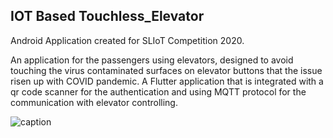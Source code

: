 ## **IOT Based Touchless_Elevator**
Android Application created for SLIoT Competition 2020.

An application for the passengers using elevators, designed to avoid touching the virus contaminated surfaces on elevator buttons that the issue risen up  with COVID pandemic. A Flutter application that is integrated with a qr code scanner for the authentication and using MQTT protocol for the communication with elevator controlling.


![caption](https://media.giphy.com/media/8JQ7pr7wzOFVH0XIrp/giphy.gif)



